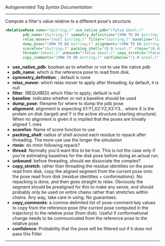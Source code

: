 <!-- THIS IS AN AUTOGENERATED FILE: Don't edit it directly, instead change the schema definition in the code itself. -->

_Autogenerated Tag Syntax Documentation:_

---
Compute a filter's value relative to a different pose's structure.

```xml
<RelativePose name="(&string;)" use_native_pdb="(false &bool;)"
        pdb_name="(&string;)" symmetry_definition="(XRW TO DO &string;)"
        relax_mover="(null &string;)" filter="(&string;)" baseline="(1 &bool;)"
        dump_pose="(XRW TO DO &string;)" alignment="(XRW TO DO &string;)"
        scorefxn="(&string;)" packing_shell="(8.0 &real;)" rtmin="(0 &bool;)"
        thread="(&bool;)" unbound="(false &bool;)" copy_stretch="(false &bool;)"
        copy_comments="(XRW TO DO &string;)" confidence="(1.0 &real;)" />
```

-   **use_native_pdb**: boolean as to whether or not to use the native pdb
-   **pdb_name**: which is the reference pose to read from disk.
-   **symmetry_definition**: ; default is none
-   **relax_mover**: which relax mover to apply after threading; by default, it is null
-   **filter**: (REQUIRED) which filter to apply; default is null
-   **baseline**: indicates whether or not a baseline should be used
-   **dump_pose**: filename for where to dump the pdb pose
-   **alignment**: alignment is expecting X1:Y1,X2:Y2,X3:Y3... where X is the protein on disk (target) and Y is the active structure (starting structure). When no alignment is given it is implied that the poses are trivially aligned 1..nres
-   **scorefxn**: Name of score function to use
-   **packing_shell**: radius of shell around each residue to repack after threading. The more use use the longer the simulation
-   **rtmin**: do rtmin following repack?
-   **thread**: Normally you'd want this to be true. This is not the case only if you're estimating baselines for the disk pose before doing an actual run.
-   **unbound**: before threading, should we dissociate the complex?
-   **copy_stretch**: rather than threading the residue identities on the pose read from disk, copy the aligned segment from the current pose onto the pose read from disk (residue identities + conformations). No repacking is done, and then goes straight to relax. Obviously the segment should be prealigned for this to make any sense, and should probably only be used on entire chains rather than stretches within chains. Any way, take care in using. No guarantees.
-   **copy_comments**: a comma-delimited list of pose-comment key values to copy from the reference pose (the current pose computed in the trajectory) to the relative pose (from disk). Useful if conformational change needs to be communicated from the reference pose to the relative pose
-   **confidence**: Probability that the pose will be filtered out if it does not pass this Filter

---
